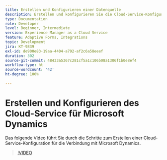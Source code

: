 ```yaml
---
title: Erstellen und Konfigurieren einer Datenquelle
description: Erstellen und konfigurieren Sie die Cloud-Service-Konfiguration für die Verbindung mit Microsoft Dynamics.
type: Documentation
role: Developer
level: Beginner, Intermediate
version: Experience Manager as a Cloud Service
feature: Adaptive Forms, Integrations
topic: Development
jira: KT-9839
exl-id: de900e83-19aa-4404-a792-af2c6a58eeef
duration: 302
source-git-commit: 48433a5367c281cf5a1c106b08a1306f1b0e8ef4
workflow-type: ht
source-wordcount: '42'
ht-degree: 100%

---
```


# Erstellen und Konfigurieren des Cloud-Service für Microsoft Dynamics


Das folgende Video führt Sie durch die Schritte zum Erstellen einer Cloud-Service-Konfiguration für die Verbindung mit Microsoft Dynamics.

>[!VIDEO](https://video.tv.adobe.com/v/3448307?quality=12&learn=on&captions=ger)
